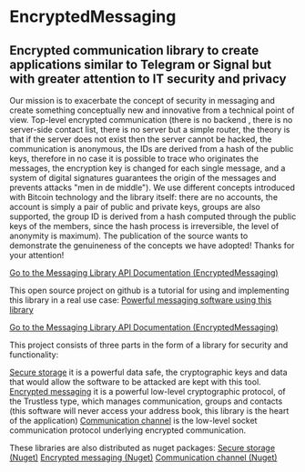 # EncryptedMessaging
## Encrypted communication library to create applications similar to Telegram or Signal but with greater attention to IT security and privacy
Our mission is to exacerbate the concept of security in messaging and create something conceptually new and innovative from a technical point of view. Top-level encrypted communication (there is no backend , there is no server-side contact list, there is no server but a simple router, the theory is that if the server does not exist then the server cannot be hacked, the communication is anonymous, the IDs are derived from a hash of the public keys, therefore in no case it is possible to trace who originates the messages, the encryption key is changed for each single message, and a system of digital signatures guarantees the origin of the messages and prevents attacks "men in de middle"). We use different concepts introduced with Bitcoin technology and the library itself: there are no accounts, the account is simply a pair of public and private keys, groups are also supported, the group ID is derived from a hash computed through the public keys of the members, since the hash process is irreversible, the level of anonymity is maximum). The publication of the source wants to demonstrate the genuineness of the concepts we have adopted! Thanks for your attention!

[Go to the Messaging Library API Documentation (EncryptedMessaging)](https://www.fuget.org/packages/EncryptedMessaging)

This open source project on github is a tutorial for using and implementing this library in a real use case:
[Powerful messaging software using this library](https://github.com/Andrea-Bruno/AnonymousMessenger)

[Go to the Messaging Library API Documentation (EncryptedMessaging)](https://www.fuget.org/packages/EncryptedMessaging)

This project consists of three parts in the form of a library for security and functionality:

[Secure storage](https://github.com/Andrea-Bruno/SecureStorage) it is a powerful data safe, the cryptographic keys and data that would allow the software to be attacked are kept with this tool.
[Encrypted messaging](https://github.com/Andrea-Bruno/EncryptedMessaging) it is a powerful low-level cryptographic protocol, of the Trustless type, which manages communication, groups and contacts (this software will never access your address book, this library is the heart of the application)
[Communication channel](https://github.com/Andrea-Bruno/EncryptedMessaging/tree/master/CommunicationChannel) is the low-level socket communication protocol underlying encrypted communication.

These libraries are also distributed as nuget packages:
[Secure storage (Nuget)](https://www.nuget.org/packages/SecureStorage/)
[Encrypted messaging (Nuget)](https://www.nuget.org/packages/EncryptedMessaging/)
[Communication channel (Nuget)](https://www.nuget.org/packages/CommunicationChannel/)

